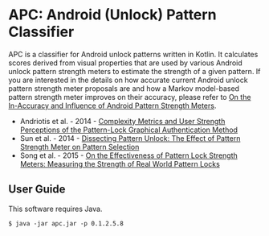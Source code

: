 APC: Android (Unlock) Pattern Classifier
========================================

APC is a classifier for Android unlock patterns written in Kotlin. It calculates scores derived from visual properties that are used by various Android unlock pattern strength meters to estimate the strength of a given pattern. If you are interested in the details on how accurate current Android unlock pattern strength meter proposals are and how a Markov model-based pattern strength meter improves on their accuracy, please refer to [On the In-Accuracy and Influence of Android Pattern Strength Meters](https://www.mobsec.ruhr-uni-bochum.de/forschung/veroeffentlichungen/accuracy-android-pattern-strength-meters/).

  * Andriotis et al. - 2014 - [Complexity Metrics and User Strength Perceptions of the Pattern-Lock Graphical Authentication Method](https://link.springer.com/chapter/10.1007/978-3-319-07620-1_11)
  * Sun et al. - 2014 - [Dissecting Pattern Unlock: The Effect of Pattern Strength Meter on Pattern Selection](https://www.sciencedirect.com/science/article/abs/pii/S2214212614001458)
  * Song et al. - 2015 - [On the Effectiveness of Pattern Lock Strength Meters: Measuring the Strength of Real World Pattern Locks](https://dl.acm.org/citation.cfm?id=2702365)

User Guide
-----------

This software requires Java.

`$ java -jar apc.jar -p 0.1.2.5.8`
